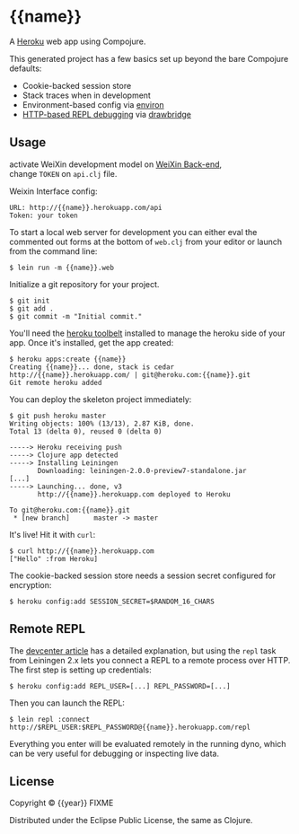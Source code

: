 # {{name}}

A [Heroku](http://www.heroku.com) web app using Compojure.

This generated project has a few basics set up beyond the bare Compojure defaults:

* Cookie-backed session store
* Stack traces when in development
* Environment-based config via [environ](https://github.com/weavejester/environ)
* [HTTP-based REPL debugging](https://devcenter.heroku.com/articles/debugging-clojure) via [drawbridge](https://github.com/cemerick/drawbridge)

## Usage
activate WeiXin development model on [WeiXin Back-end](http://mp.weixin.qq.com),  
change `TOKEN` on `api.clj` file.

Weixin Interface config:

    URL: http://{{name}}.herokuapp.com/api
    Token: your token

To start a local web server for development you can either eval the
commented out forms at the bottom of `web.clj` from your editor or
launch from the command line:

    $ lein run -m {{name}}.web

Initialize a git repository for your project.

    $ git init
    $ git add .
    $ git commit -m "Initial commit."

You'll need the [heroku toolbelt](https://toolbelt.herokuapp.com)
installed to manage the heroku side of your app. Once it's installed,
get the app created:

    $ heroku apps:create {{name}}
    Creating {{name}}... done, stack is cedar
    http://{{name}}.herokuapp.com/ | git@heroku.com:{{name}}.git
    Git remote heroku added

You can deploy the skeleton project immediately:

    $ git push heroku master
    Writing objects: 100% (13/13), 2.87 KiB, done.
    Total 13 (delta 0), reused 0 (delta 0)

    -----> Heroku receiving push
    -----> Clojure app detected
    -----> Installing Leiningen
           Downloading: leiningen-2.0.0-preview7-standalone.jar
    [...]
    -----> Launching... done, v3
           http://{{name}}.herokuapp.com deployed to Heroku

    To git@heroku.com:{{name}}.git
     * [new branch]      master -> master

It's live! Hit it with `curl`:

    $ curl http://{{name}}.herokuapp.com
    ["Hello" :from Heroku]

The cookie-backed session store needs a session secret configured for encryption:

    $ heroku config:add SESSION_SECRET=$RANDOM_16_CHARS

## Remote REPL

The [devcenter article](https://devcenter.heroku.com/articles/debugging-clojure)
has a detailed explanation, but using the `repl` task from Leiningen
2.x lets you connect a REPL to a remote process over HTTP. The first
step is setting up credentials:

    $ heroku config:add REPL_USER=[...] REPL_PASSWORD=[...]

Then you can launch the REPL:

    $ lein repl :connect http://$REPL_USER:$REPL_PASSWORD@{{name}}.herokuapp.com/repl

Everything you enter will be evaluated remotely in the running dyno,
which can be very useful for debugging or inspecting live data.

## License

Copyright © {{year}} FIXME

Distributed under the Eclipse Public License, the same as Clojure.
